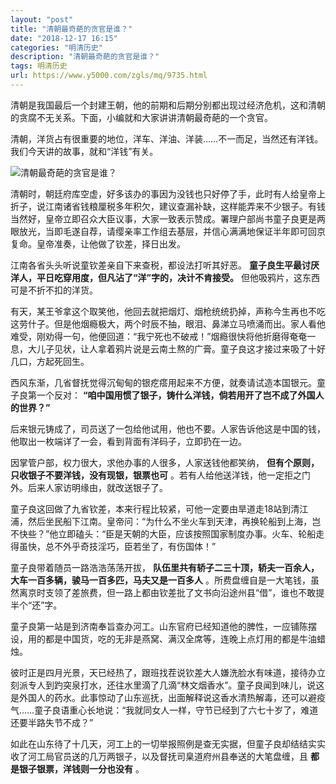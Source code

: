 ```yaml
---
layout: "post"
title: "清朝最奇葩的贪官是谁？"
date: "2018-12-17 16:15"
categories: "明清历史"
description: "清朝最奇葩的贪官是谁？"
tags: 明清历史
url: https://www.y5000.com/zgls/mq/9735.html
---
```






清朝是我国最后一个封建王朝，他的前期和后期分别都出现过经济危机，这和清朝的贪腐不无关系。下面，小编就和大家讲讲清朝最奇葩的一个贪官。

清朝，洋货占有很重要的地位，洋车、洋油、洋装……不一而足，当然还有洋钱。我们今天讲的故事，就和“洋钱”有关。

![清朝最奇葩的贪官是谁？](/uploads/allimg/170109/6-1F109134530B2.JPG)

清朝时，朝廷府库空虚，好多该办的事因为没钱也只好停了手，此时有人给皇帝上折子，说江南诸省钱粮厘税多年积欠，建议查漏补缺，这样能弄来不少银子。有钱当然好，皇帝立即召众大臣议事，大家一致表示赞成。署理户部尚书童子良更是两眼放光，当即毛遂自荐，请缨亲率工作组去基层，并信心满满地保证半年即可回京复命。皇帝准奏，让他做了钦差，择日出发。

江南各省头头听说童钦差亲自下来查税，都设法打听其好恶。 **童子良生平最讨厌洋人，平日吃穿用度，但凡沾了“洋”字的，决计不肯接受。**
但他吸鸦片，这东西可是不折不扣的洋货。

有天，某王爷拿这个取笑他，他回去就把烟灯、烟枪统统扔掉，声称今生再也不吃这劳什子。但是他烟瘾极大，两个时辰不抽，眼泪、鼻涕立马喷涌而出。家人看他难受，刚劝得一句，他便回道：“我宁死也不破戒！”烟瘾很快将他折磨得奄奄一息，大儿子见状，让人拿着鸦片说是云南土熬的广膏。童子良这才接过来吸了十好几口，方起死回生。

西风东渐，几省督抚觉得沉甸甸的银疙瘩用起来不方便，就奏请试造本国银元。童子良第一个反对：
**“咱中国用惯了银子，铸什么洋钱，倘若用开了岂不成了外国人的世界？”**

后来银元铸成了，司员送了一包给他试用，他也不要。人家告诉他这是中国的钱，他取出一枚端详了一会，看到背面有洋码子，立即扔在一边。

因掌管户部，权力很大，求他办事的人很多，人家送钱他都笑纳， **但有个原则，只收银子不要洋钱，没有现银，银票也可**
。若有人给他送洋钱，他一定拒之门外。后来人家访明缘由，就改送银子了。

童子良这回做了九省钦差，本来行程比较紧，可他一定要由旱道走18站到清江浦，然后坐民船下江南。皇帝问：“为什么不坐火车到天津，再换轮船到上海，岂不快些？”他立即磕头：“臣是天朝的大臣，应该按照国家制度办事。火车、轮船走得虽快，总不外乎奇技淫巧，臣若坐了，有伤国体！”

童子良带着随员一路浩浩荡荡开拔， **队伍里共有轿子二三十顶，轿夫一百余人，大车一百多辆，骏马一百多匹，马夫又是一百多人**
。所费盘缠自是一大笔钱，虽然离京时支领了差旅费，但一路上都由钦差批了文书向沿途州县“借”，谁也不敢提半个“还”字。

童子良第一站是到济南奉旨查办河工。山东官府已经知道他的脾性，一应铺陈摆设，用的都是中国货，吃的无非是燕窝、满汉全席等，连晚上点灯用的都是牛油蜡烛。

彼时正是四月光景，天已经热了，跟班找茬说钦差大人嫌洗脸水有味道，接待办立刻派专人到趵突泉打水，还往水里滴了几滴“林文烟香水”。童子良闻到味儿，说这是外国人的药水。此事惊动了山东巡抚，出面解释说这香水清热解毒，还可以避疫气……童子良语重心长地说：“我就同女人一样，守节已经到了六七十岁了，难道还要半路失节不成？”

如此在山东待了十几天，河工上的一切举报照例是查无实据，但童子良却结结实实收了河工局官员送的几万两银子，以及督抚司臬道府州县奉送的大笔盘缠，且
**都是银子银票，洋钱则一分也没有** 。
